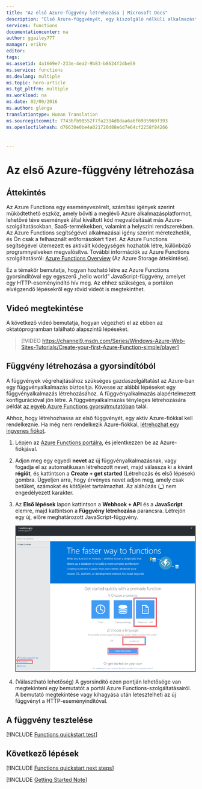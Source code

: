 ```yaml
---
title: "Az első Azure-függvény létrehozása | Microsoft Docs"
description: "Első Azure-függvényét, egy kiszolgáló nélküli alkalmazást, kevesebb mint két perc alatt építhet fel."
services: functions
documentationcenter: na
author: ggailey777
manager: erikre
editor: 
tags: 
ms.assetid: 4a1669e7-233e-4ea2-9b83-b8624f2dbe59
ms.service: functions
ms.devlang: multiple
ms.topic: hero-article
ms.tgt_pltfrm: multiple
ms.workload: na
ms.date: 02/09/2016
ms.author: glenga
translationtype: Human Translation
ms.sourcegitcommit: 7743bfb98552f7fa2334d8daa6a6f6935969f393
ms.openlocfilehash: d76630e0be4a021720d88e6d7e64cf2258f84266


---
```

# <a name="create-your-first-azure-function"></a>Az első Azure-függvény létrehozása
## <a name="overview"></a>Áttekintés
Az Azure Functions egy eseményvezérelt, számítási igények szerint működtethető eszköz, amely bővíti a meglévő Azure alkalmazásplatformot, lehetővé téve események által kiváltott kód megvalósítását más Azure-szolgáltatásokban, SaaS-termékekben, valamint a helyszíni rendszerekben. Az Azure Functions segítségével alkalmazásai igény szerint méretezhetők, és Ön csak a felhasznált erőforrásokért fizet. Az Azure Functions segítségével ütemezett és aktivált kódegységek hozhatók létre, különböző programnyelveken megvalósítva. További információk az Azure Functions szolgáltatásról: [Azure Functions Overview](functions-overview.md) (Az Azure Storage áttekintése).

Ez a témakör bemutatja, hogyan hozható létre az Azure Functions gyorsindítóval egy egyszerű „hello world” JavaScript-függvény, amelyet egy HTTP-eseményindító hív meg. Az ehhez szükséges, a portálon elvégzendő lépésekről egy rövid videót is megtekinthet.

## <a name="watch-the-video"></a>Videó megtekintése
A következő videó bemutatja, hogyan végezheti el az ebben az oktatóprogramban található alapszintű lépéseket. 

> [!VIDEO https://channel9.msdn.com/Series/Windows-Azure-Web-Sites-Tutorials/Create-your-first-Azure-Function-simple/player]
> 
> 

## <a name="create-a-function-from-the-quickstart"></a>Függvény létrehozása a gyorsindítóból
A függvények végrehajtásához szükséges gazdaszolgáltatást az Azure-ban egy függvényalkalmazás biztosítja. Kövesse az alábbi lépéseket egy függvényalkalmazás létrehozásához. A függvényalkalmazás alapértelmezett konfigurációval jön létre. A függvényalkalmazás tényleges létrehozására példát [az egyéb Azure Functions gyorsútmutatóban](functions-create-first-azure-function-azure-portal.md) talál.

Ahhoz, hogy létrehozhassa az első függvényét, egy aktív Azure-fiókkal kell rendelkeznie. Ha még nem rendelkezik Azure-fiókkal, [létrehozhat egy ingyenes fiókot](https://azure.microsoft.com/free/).

1. Lépjen az [Azure Functions portálra](https://functions.azure.com/signin), és jelentkezzen be az Azure-fiókjával.
2. Adjon meg egy egyedi **nevet** az új függvényalkalmazásnak, vagy fogadja el az automatikusan létrehozott nevet, majd válassza ki a kívánt **régiót**, és kattintson a **Create + get started** (Létrehozás és első lépések) gombra. Ügyeljen arra, hogy érvényes nevet adjon meg, amely csak betűket, számokat és kötőjelet tartalmazhat. Az aláhúzás (**_**) nem engedélyezett karakter.
3. Az **Első lépések** lapon kattintson a **Webhook + API** és a **JavaScript** elemre, majd kattintson a **Függvény létrehozása** parancsra. Létrejön egy új, előre meghatározott JavaScript-függvény. 
   
    ![](./media/functions-create-first-azure-function/function-app-quickstart-node-webhook.png)
4. (Választható lehetőség) A gyorsindító ezen pontján lehetősége van megtekinteni egy bemutatót a portál Azure Functions-szolgáltatásairól. A bemutató megtekintése vagy kihagyása után letesztelheti az új függvényt a HTTP-eseményindítóval.

## <a name="test-the-function"></a>A függvény tesztelése
[!INCLUDE [Functions quickstart test](../../includes/functions-quickstart-test.md)]

## <a name="next-steps"></a>Következő lépések
[!INCLUDE [Functions quickstart next steps](../../includes/functions-quickstart-next-steps.md)]

[!INCLUDE [Getting Started Note](../../includes/functions-get-help.md)]




<!--HONumber=Feb17_HO2-->


